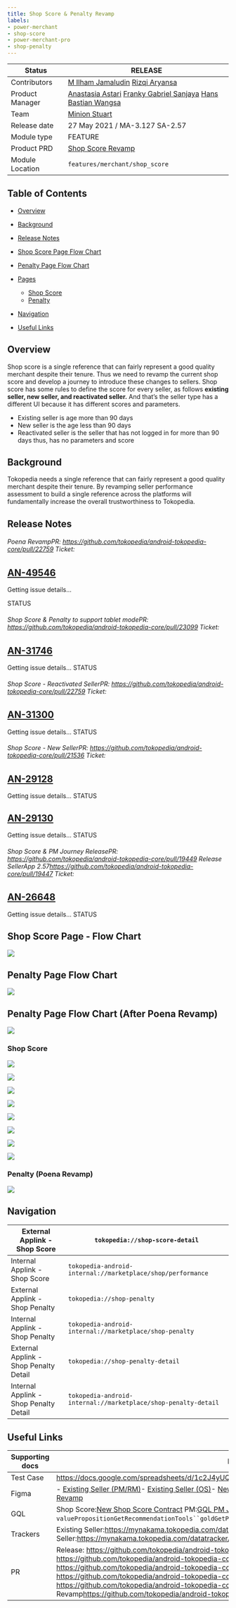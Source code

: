 ```yaml
---
title: Shop Score & Penalty Revamp
labels:
- power-merchant
- shop-score
- power-merchant-pro
- shop-penalty
---
```







| **Status** | <!--start status:GREEN-->RELEASE<!--end status--> |
| --- | --- |
| Contributors | [M Ilham Jamaludin](https://tokopedia.atlassian.net/wiki/people/5c87306ea329a40b8555c1ca?ref=confluence) [Rizqi Aryansa](https://tokopedia.atlassian.net/wiki/people/5e25ee87006fae0ca232e1ac?ref=confluence)  |
| Product Manager | [Anastasia Astari](https://tokopedia.atlassian.net/wiki/people/5d03818baf3a8f0c58e4061d?ref=confluence) [Franky Gabriel Sanjaya](https://tokopedia.atlassian.net/wiki/people/6029d0717b23f4006842dec3?ref=confluence) [Hans Bastian Wangsa](https://tokopedia.atlassian.net/wiki/people/62f046c0e50f2f2a39562aa4?ref=confluence)  |
| Team | [Minion Stuart](https://tokopedia.atlassian.net/people/team/eeba862a-bd9d-472c-b901-415b15b1a37e?ref=directory&src=peopleMenu) |
| Release date | 27 May 2021 / <!--start status:GREY-->MA-3.127<!--end status--> <!--start status:GREY-->SA-2.57<!--end status--> |
| Module type | <!--start status:YELLOW-->FEATURE<!--end status--> |
| Product PRD | [Shop Score Revamp](/wiki/spaces/MC/pages/1099667100/Shop+Score+Revamp)  |
| Module Location | `features/merchant/shop_score` |

## Table of Contents

- [Overview](https://tokopedia.atlassian.net/wiki/spaces/PA/pages/1470535709/Shop+Score+Penalty+Revamp#Overview)
- [Background](https://tokopedia.atlassian.net/wiki/spaces/PA/pages/1470535709/Shop+Score+Penalty+Revamp#Background)
- [Release Notes](https://tokopedia.atlassian.net/wiki/spaces/PA/pages/1989904172/TokoFood#Release-Notes)
- [Shop Score Page Flow Chart](https://tokopedia.atlassian.net/wiki/spaces/PA/pages/1470535709/Shop+Score+Penalty+Revamp#Shop-Score-Page---Flow-Chart)
- [Penalty Page Flow Chart](https://tokopedia.atlassian.net/wiki/spaces/PA/pages/1470535709/Shop+Score+Penalty+Revamp#Penalty-Page-Flow-Chart)
- [Pages](https://tokopedia.atlassian.net/wiki/spaces/PA/pages/1470535709/Shop+Score+Penalty+Revamp#Pages)


	- [Shop Score](https://tokopedia.atlassian.net/wiki/spaces/PA/pages/1470535709/Shop+Score+Penalty+Revamp#Shop-Score)
	- [Penalty](https://tokopedia.atlassian.net/wiki/spaces/PA/pages/1470535709/Shop+Score+Penalty+Revamp#Penalty)
- [Navigation](https://tokopedia.atlassian.net/wiki/spaces/PA/pages/1470535709/Shop+Score+Penalty+Revamp#%5BhardBreak%5D%5BhardBreak%5DNavigation)
- [Useful Links](https://tokopedia.atlassian.net/wiki/spaces/PA/pages/1470535709/Shop+Score+Penalty+Revamp#Useful-Links)

## Overview

Shop score is a single reference that can fairly represent a good quality merchant despite their tenure. Thus we need to revamp the current shop score and develop a journey to introduce these changes to sellers. Shop score has some rules to define the score for every seller, as follows **existing seller, new seller, and reactivated seller.** And that’s the seller type has a different UI because it has different scores and parameters.

- Existing seller is age more than 90 days
- New seller is the age less than 90 days
- Reactivated seller is the seller that has not logged in for more than 90 days thus, has no parameters and score

## Background

Tokopedia needs a single reference that can fairly represent a good quality merchant despite their tenure. By revamping seller performance assessment to build a single reference across the platforms will fundamentally increase the overall trustworthiness to Tokopedia.

## Release Notes

<!--start expand:June, 26th 2023 (MA-3.225/SA-2.155)-->
###### Poena RevampPR: <https://github.com/tokopedia/android-tokopedia-core/pull/22759> Ticket:









[AN-49546](https://tokopedia.atlassian.net/browse/AN-49546)
-
Getting issue details...

STATUS
<!--end expand-->

<!--start expand:December, 9th 2021 (MA-3.155/SA-2.85)-->
###### Shop Score & Penalty to support tablet modePR: <https://github.com/tokopedia/android-tokopedia-core/pull/23099> Ticket: 

 

 




 
 [AN-31746](https://tokopedia.atlassian.net/browse/AN-31746)
 -
 Getting issue details...
STATUS
<!--end expand-->

<!--start expand:November, 26th 2021 (MA-3.153/SA-2.83)-->
###### Shop Score - Reactivated SellerPR: <https://github.com/tokopedia/android-tokopedia-core/pull/22759> Ticket: 

 

 




 
 [AN-31300](https://tokopedia.atlassian.net/browse/AN-31300)
 -
 Getting issue details...
STATUS
<!--end expand-->

<!--start expand:September, 27th 2021 (MA-3.144/SA-2.74)-->
###### Shop Score - New SellerPR: <https://github.com/tokopedia/android-tokopedia-core/pull/21536> Ticket: 

 [AN-29128](https://tokopedia.atlassian.net/browse/AN-29128)
 -
 Getting issue details...
STATUS



 [AN-29130](https://tokopedia.atlassian.net/browse/AN-29130)
 -
 Getting issue details...
STATUS
<!--end expand-->

<!--start expand:July, 27th 2021 (MA-3.127/SA-2.57)-->
###### Shop Score & PM Journey ReleasePR: <https://github.com/tokopedia/android-tokopedia-core/pull/19449> Release SellerApp 2.57<https://github.com/tokopedia/android-tokopedia-core/pull/19447> Ticket: 

 

 




 
 [AN-26648](https://tokopedia.atlassian.net/browse/AN-26648)
 -
 Getting issue details...
STATUS
<!--end expand-->

## Shop Score Page - Flow Chart

![](https://docs-android.tokopedia.net/images/docs/shop_score/ShopScoreDiagram.drawio.png)

## Penalty Page Flow Chart

![](https://docs-android.tokopedia.net/images/docs/shop_score/image-20231020-072856.png)

## Penalty Page Flow Chart (After Poena Revamp)

![](https://docs-android.tokopedia.net/images/docs/shop_score/poena-20231020-044738.jpg)

### Shop Score







![](https://docs-android.tokopedia.net/images/docs/shop_score/image-20230315-035504.png)



![](https://docs-android.tokopedia.net/images/docs/shop_score/image-20230315-035640.png)





![](https://docs-android.tokopedia.net/images/docs/shop_score/image-20230315-040138.png)



![](https://docs-android.tokopedia.net/images/docs/shop_score/image-20230315-040251.png)





![](https://docs-android.tokopedia.net/images/docs/shop_score/image-20230315-040507.png)



![](https://docs-android.tokopedia.net/images/docs/shop_score/image-20230315-040843.png)





![](https://docs-android.tokopedia.net/images/docs/shop_score/image-20230315-040614.png)



![](https://docs-android.tokopedia.net/images/docs/shop_score/image-20230315-040936.png)

### Penalty (Poena Revamp)


![](https://docs-android.tokopedia.net/images/docs/shop_score/poena_flowchart.png)


## Navigation



| External Applink - Shop Score | `tokopedia://shop-score-detail` |
| --- | --- |
| Internal Applink - Shop Score | `tokopedia-android-internal://marketplace/shop/performance` |
| External Applink - Shop Penalty | `tokopedia://shop-penalty` |
| Internal Applink - Shop Penalty | `tokopedia-android-internal://marketplace/shop-penalty` |
| External Applink - Shop Penalty Detail | `tokopedia://shop-penalty-detail` |
| Internal Applink - Shop Penalty Detail | `tokopedia-android-internal://marketplace/shop-penalty-detail` |

## Useful Links



| Supporting docs | Links |
| --- | --- |
| Test Case | <https://docs.google.com/spreadsheets/d/1c2J4yUQRhbAf880cAs6TEQsxSBm7HttQpiq9gy8rAkI/edit#gid=0>  |
| Figma | - [Existing Seller (PM/RM)](https://www.figma.com/file/UddY8zvCo1yrGtaDU95n2T/%5BUI--M%5D-Shop-Score?node-id=1%3A39936)- [Existing Seller (OS)](https://www.figma.com/file/UddY8zvCo1yrGtaDU95n2T/%5BUI--M%5D-Shop-Score?node-id=1580%3A0)- [New Seller](https://www.figma.com/file/UddY8zvCo1yrGtaDU95n2T/%5BUI--M%5D-Shop-Score?node-id=223%3A404)- [Reactivated Seller](https://www.figma.com/file/UddY8zvCo1yrGtaDU95n2T/%5BUI-M%5D-Shop-Score?node-id=7653%3A122466)- [Tablet Mode](https://www.figma.com/file/UddY8zvCo1yrGtaDU95n2T/%5BUI-M%5D-Shop-Score?node-id=9650%3A128988)- [Poena Revamp](https://www.figma.com/file/hLhl3aewWzO7SD8Wje6waf/Dynamic-Penalty?node-id=2223%3A169398&mode=dev) |
| GQL | Shop Score:[New Shop Score Contract](/wiki/spaces/MC/pages/1267828185/New+Shop+Score+Contract) PM:[GQL PM Journey](/wiki/spaces/OS/pages/1241450499/GQL+PM+Journey) `valuePropositionGetRecommendationTools``goldGetPMSettingInfo``goldGetPMShopInfo`Penalty:[Penalty Query](/wiki/spaces/MC/pages/1377469645/Penalty+Query)  |
| Trackers | Existing Seller:<https://mynakama.tokopedia.com/datatracker/product/requestdetail/804> New Seller:<https://mynakama.tokopedia.com/datatracker/product/requestdetail/949>  |
| PR | Release: <https://github.com/tokopedia/android-tokopedia-core/pull/19449> Release SellerApp 2\_27 <https://github.com/tokopedia/android-tokopedia-core/pull/19447> New Seller <https://github.com/tokopedia/android-tokopedia-core/pull/21536> Reactivated Seller <https://github.com/tokopedia/android-tokopedia-core/pull/22759> Tablet Mode <https://github.com/tokopedia/android-tokopedia-core/pull/23099>Poena Revamp<https://github.com/tokopedia/android-tokopedia-core/pull/33435>  |





